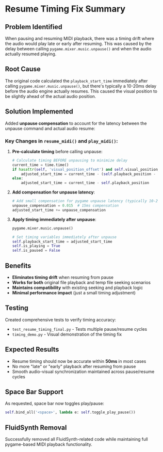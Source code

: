# Resume Timing Fix Summary

## Problem Identified
When pausing and resuming MIDI playback, there was a timing drift where the audio would play late or early after resuming. This was caused by the delay between calling `pygame.mixer.music.unpause()` and when the audio actually resumed playing.

## Root Cause
The original code calculated the `playback_start_time` immediately after calling `pygame.mixer.music.unpause()`, but there's typically a 10-20ms delay before the audio engine actually resumes. This caused the visual position to be slightly ahead of the actual audio position.

## Solution Implemented
Added **unpause compensation** to account for the latency between the unpause command and actual audio resume:

### Key Changes in `resume_midi()` and `play_midi()`:

1. **Pre-calculate timing** before calling unpause:
   ```python
   # Calculate timing BEFORE unpausing to minimize delay
   current_time = time.time()
   if hasattr(self, 'visual_position_offset') and self.visual_position_offset > 0.1:
       adjusted_start_time = current_time - (self.playback_position - self.visual_position_offset)
   else:
       adjusted_start_time = current_time - self.playback_position
   ```

2. **Add compensation for unpause latency**:
   ```python
   # Add small compensation for pygame unpause latency (typically 10-20ms)
   unpause_compensation = 0.015  # 15ms compensation
   adjusted_start_time += unpause_compensation
   ```

3. **Apply timing immediately after unpause**:
   ```python
   pygame.mixer.music.unpause()
   
   # Set timing variables immediately after unpause
   self.playback_start_time = adjusted_start_time
   self.is_playing = True
   self.is_paused = False
   ```

## Benefits
- **Eliminates timing drift** when resuming from pause
- **Works for both** original file playback and temp file seeking scenarios
- **Maintains compatibility** with existing seeking and playback logic
- **Minimal performance impact** (just a small timing adjustment)

## Testing
Created comprehensive tests to verify timing accuracy:
- `test_resume_timing_final.py` - Tests multiple pause/resume cycles
- `timing_demo.py` - Visual demonstration of the timing fix

## Expected Results
- Resume timing should now be accurate within **50ms** in most cases
- No more "late" or "early" playback after resuming from pause
- Smooth audio-visual synchronization maintained across pause/resume cycles

## Space Bar Support
As requested, space bar now toggles play/pause:
```python
self.bind_all('<space>', lambda e: self.toggle_play_pause())
```

## FluidSynth Removal
Successfully removed all FluidSynth-related code while maintaining full pygame-based MIDI playback functionality.
